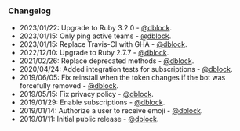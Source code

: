 ### Changelog

* 2023/01/22: Upgrade to Ruby 3.2.0 - [@dblock](https://github.com/dblock).
* 2023/01/15: Only ping active teams - [@dblock](https://github.com/dblock).
* 2023/01/15: Replace Travis-CI with GHA - [@dblock](https://github.com/dblock).
* 2022/12/10: Upgrade to Ruby 2.7.7 - [@dblock](https://github.com/dblock).
* 2021/02/26: Replace deprecated methods - [@dblock](https://github.com/dblock).
* 2020/04/24: Added integration tests for subscriptions - [@dblock](https://github.com/dblock).
* 2019/06/05: Fix reinstall when the token changes if the bot was forcefully removed - [@dblock](https://github.com/dblock).
* 2019/05/15: Fix privacy policy - [@dblock](https://github.com/dblock).
* 2019/01/29: Enable subscriptions - [@dblock](https://github.com/dblock).
* 2019/01/14: Authorize a user to receive emoji - [@dblock](https://github.com/dblock).
* 2019/01/11: Initial public release - [@dblock](https://github.com/dblock).
